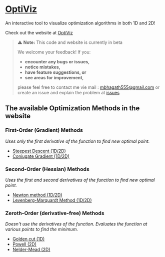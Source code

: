 # [OptiViz](https://bhagath555.github.io/OptiViz/)

An interactive tool to visualize optimization algorithms in both 1D and 2D! 

Check out the website at [OptiViz](https://bhagath555.github.io/OptiViz/)

> ⚠️ **Note:** This code and website is currently in beta
> 
> We welcome your feedback! If you:
> * **encounter any bugs or issues,**
> * **notice mistakes,**
> * **have feature suggestions, or**
> * **see areas for improvement,**
>   
> please feel free to contact me vie mail : mbhagath555@gmail.com or create an issue and explain the problem at [issues](https://github.com/bhagath555/OptiViz/issues)

## The available Optimization Methods in the website

### First-Order (Gradient) Methods
*Uses only the first derivative of the function to find new optimal point.*
- [Steepest Descent (1D/2D)](https://bhagath555.github.io/OptiViz/html/1_steepest.html)
- [Conjugate Gradient (1D/2D)](https://bhagath555.github.io/OptiViz/html/2_conjugate.html)

### Second-Order (Hessian) Methods
*Uses the first and second derivatives of the function to find new optimal point.*
- [Newton method (1D/2D)](https://bhagath555.github.io/OptiViz/html/3_newton.html)
- [Levenberg-Marquardt Method (1D/2D)](https://bhagath555.github.io/OptiViz/html/4_lmm.html)

### Zeroth-Order (derivative-free) Methods
*Doesn't use the derivatives of the function. Evaluates the function at various points to find the minimum.*

- [Golden cut (1D)](https://bhagath555.github.io/OptiViz/html/5_golden.html)
- [Powell (2D)](https://bhagath555.github.io/OptiViz/html/6_powell.html)
- [Nelder-Mead (2D)](https://bhagath555.github.io/OptiViz/html/7_nelder.html)
